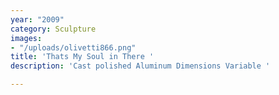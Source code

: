 ```yaml
---
year: "2009"
category: Sculpture
images:
- "/uploads/olivetti866.png"
title: 'Thats My Soul in There '
description: 'Cast polished Aluminum Dimensions Variable '

---
```

